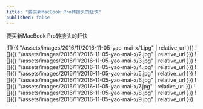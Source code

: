 ```yaml
---
title: "要买新MacBook Pro转接头的赶快"
published: false
---
```

要买新MacBook Pro转接头的赶快



![]({{ "/assets/images/2016/11/2016-11-05-yao-mai-x/1.jpg" | relative_url }})
![]({{ "/assets/images/2016/11/2016-11-05-yao-mai-x/2.jpg" | relative_url }})
![]({{ "/assets/images/2016/11/2016-11-05-yao-mai-x/3.jpg" | relative_url }})
![]({{ "/assets/images/2016/11/2016-11-05-yao-mai-x/4.jpg" | relative_url }})
![]({{ "/assets/images/2016/11/2016-11-05-yao-mai-x/5.jpg" | relative_url }})
![]({{ "/assets/images/2016/11/2016-11-05-yao-mai-x/6.jpg" | relative_url }})
![]({{ "/assets/images/2016/11/2016-11-05-yao-mai-x/7.jpg" | relative_url }})
![]({{ "/assets/images/2016/11/2016-11-05-yao-mai-x/8.jpg" | relative_url }})
![]({{ "/assets/images/2016/11/2016-11-05-yao-mai-x/9.jpg" | relative_url }})
